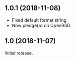 1.0.1 (2018-11-08)
------------------

 - Fixed default format string.
 - Now pledge()d on OpenBSD.


1.0 (2018-11-07)
----------------

Initial release.
